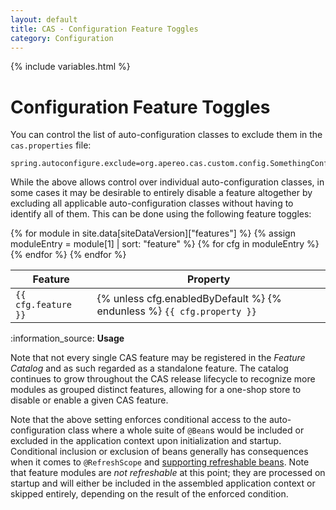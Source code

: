 ```yaml
---
layout: default
title: CAS - Configuration Feature Toggles
category: Configuration
---
```


{% include variables.html %}

# Configuration Feature Toggles

You can control the list of auto-configuration classes to exclude them in the `cas.properties` file:

```properties
spring.autoconfigure.exclude=org.apereo.cas.custom.config.SomethingConfigurationClass
```
     
While the above allows control over individual auto-configuration classes, in some cases it may be desirable
to entirely disable a feature altogether by excluding all applicable auto-configuration classes without having to
identify all of them. This can be done using the following feature toggles:

<table class="cas-datatable" data-page-length="15">
    <thead>
    <th>Feature</th>
    <th>Property</th>
    </thead>
    <tbody>
        {% for module in site.data[siteDataVersion]["features"] %}
            {% assign moduleEntry = module[1] | sort: "feature" %}
            {% for cfg in moduleEntry %}
                <tr>
                    <td><code data-bs-toggle="tooltip" 
                        data-bs-placment="top" data-bs-html="true" 
                        title="<code>{{ cfg.type }}</code>">{{ cfg.feature }}</code>
                    </td>
                    <td>
                        {% unless cfg.enabledByDefault %}
                        <i class="fa fa-info-circle"  data-bs-toggle="tooltip" 
                            data-bs-placment="top" data-bs-html="true" 
                            title="If selected, this configuration feature toggle must be enabled explicitly and defined in CAS configuration sources.">
                        </i>
                        {% endunless %}
                        <code>{{ cfg.property }}</code>
                    </td>
                </tr>
            {% endfor %}
        {% endfor %}
    </tbody>
</table>

<div class="alert alert-info mt-3">:information_source: <strong>Usage</strong><p>Note that not every single CAS feature 
may be registered in the <i>Feature Catalog</i> and as such regarded as a standalone feature. The catalog continues to grow throughout the 
CAS release lifecycle to recognize more modules as grouped distinct features, allowing for a one-shop store to disable or enable a given CAS feature.</p></div>

Note that the above setting enforces conditional access to the auto-configuration class where a whole suite of `@Bean`s would be 
included or excluded in the application context upon initialization and startup. Conditional inclusion or exclusion of beans 
generally has consequences when it comes to `@RefreshScope` and [supporting refreshable beans](Configuration-Management-Reload.html). 
Note that feature modules are *not refreshable* at this point; they are processed on startup and will either be included in the assembled 
application context or skipped entirely, depending on the result of the enforced condition.
